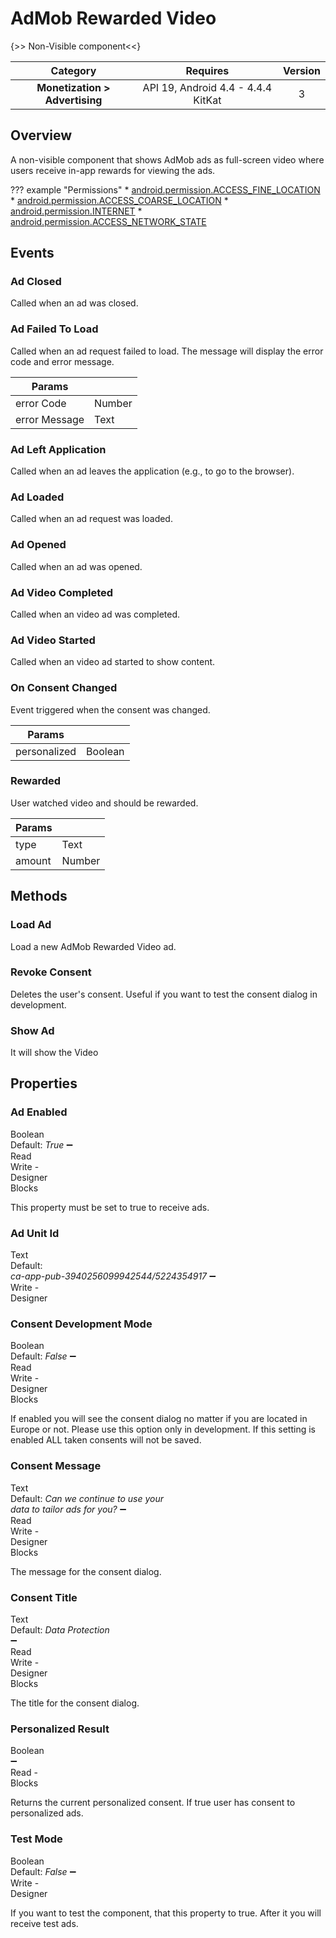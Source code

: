 # AdMob Rewarded Video

{>> Non-Visible component<<}

| Category | Requires | Version |
|:--------:|:-------:|:--------:|
|**Monetization > Advertising**|<span class="chip chip-any">API 19, Android 4.4 - 4.4.4 KitKat</span>|<span class="chip chip-number">3</span>|

## Overview

A non-visible component that shows AdMob ads as full-screen video where users receive in-app rewards for viewing the ads.

??? example "Permissions"
    * [android.permission.ACCESS_FINE_LOCATION](https://developer.android.com/reference/android/Manifest.permission.html#ACCESS_FINE_LOCATION)
    * [android.permission.ACCESS_COARSE_LOCATION](https://developer.android.com/reference/android/Manifest.permission.html#ACCESS_COARSE_LOCATION)
    * [android.permission.INTERNET](https://developer.android.com/reference/android/Manifest.permission.html#INTERNET)
    * [android.permission.ACCESS_NETWORK_STATE](https://developer.android.com/reference/android/Manifest.permission.html#ACCESS_NETWORK_STATE)

## Events

### Ad Closed

Called when an ad was closed.

<div class="block" ai2-block="event" not-rendered="true" value="%7B%22componentName%22:%20%22AdMob%20Rewarded%20Video%22,%20%22name%22:%20%22Ad%20Closed%22,%20%22param%22:%20%5B%5D%7D"></div>

### Ad Failed To Load

Called when an ad request failed to load. The message will display the error code and error message.

<div class="block" ai2-block="event" not-rendered="true" value="%7B%22componentName%22:%20%22AdMob%20Rewarded%20Video%22,%20%22name%22:%20%22Ad%20Failed%20To%20Load%22,%20%22param%22:%20%5B%22error%20Code%22,%20%22error%20Message%22%5D%7D"></div>

| Params | []() |
|--------|------|
|error Code|<span class="chip chip-number">Number</span>|
|error Message|<span class="chip chip-text">Text</span>|

### Ad Left Application

Called when an ad leaves the application (e.g., to go to the browser).

<div class="block" ai2-block="event" not-rendered="true" value="%7B%22componentName%22:%20%22AdMob%20Rewarded%20Video%22,%20%22name%22:%20%22Ad%20Left%20Application%22,%20%22param%22:%20%5B%5D%7D"></div>

### Ad Loaded

Called when an ad request was loaded.

<div class="block" ai2-block="event" not-rendered="true" value="%7B%22componentName%22:%20%22AdMob%20Rewarded%20Video%22,%20%22name%22:%20%22Ad%20Loaded%22,%20%22param%22:%20%5B%5D%7D"></div>

### Ad Opened

Called when an ad was opened.

<div class="block" ai2-block="event" not-rendered="true" value="%7B%22componentName%22:%20%22AdMob%20Rewarded%20Video%22,%20%22name%22:%20%22Ad%20Opened%22,%20%22param%22:%20%5B%5D%7D"></div>

### Ad Video Completed

Called when an video ad was completed.

<div class="block" ai2-block="event" not-rendered="true" value="%7B%22componentName%22:%20%22AdMob%20Rewarded%20Video%22,%20%22name%22:%20%22Ad%20Video%20Completed%22,%20%22param%22:%20%5B%5D%7D"></div>

### Ad Video Started

Called when an video ad started to show content.

<div class="block" ai2-block="event" not-rendered="true" value="%7B%22componentName%22:%20%22AdMob%20Rewarded%20Video%22,%20%22name%22:%20%22Ad%20Video%20Started%22,%20%22param%22:%20%5B%5D%7D"></div>

### On Consent Changed

Event triggered when the consent was changed.

<div class="block" ai2-block="event" not-rendered="true" value="%7B%22componentName%22:%20%22AdMob%20Rewarded%20Video%22,%20%22name%22:%20%22On%20Consent%20Changed%22,%20%22param%22:%20%5B%22personalized%22%5D%7D"></div>

| Params | []() |
|--------|------|
|personalized|<span class="chip chip-boolean">Boolean</span>|

### Rewarded

User watched video and should be rewarded.

<div class="block" ai2-block="event" not-rendered="true" value="%7B%22componentName%22:%20%22AdMob%20Rewarded%20Video%22,%20%22name%22:%20%22Rewarded%22,%20%22param%22:%20%5B%22type%22,%20%22amount%22%5D%7D"></div>

| Params | []() |
|--------|------|
|type|<span class="chip chip-text">Text</span>|
|amount|<span class="chip chip-number">Number</span>|

## Methods

### Load Ad

Load a new AdMob Rewarded Video ad.

<div class="block" ai2-block="method" not-rendered="true" value="%7B%22componentName%22:%20%22AdMob%20Rewarded%20Video%22,%20%22name%22:%20%22Load%20Ad%22,%20%22output%22:%20false,%20%22param%22:%20%5B%5D%7D"></div>

### Revoke Consent

Deletes the user's consent. Useful if you want to test the consent dialog in development.

<div class="block" ai2-block="method" not-rendered="true" value="%7B%22componentName%22:%20%22AdMob%20Rewarded%20Video%22,%20%22name%22:%20%22Revoke%20Consent%22,%20%22output%22:%20false,%20%22param%22:%20%5B%5D%7D"></div>

### Show Ad

It will show the Video

<div class="block" ai2-block="method" not-rendered="true" value="%7B%22componentName%22:%20%22AdMob%20Rewarded%20Video%22,%20%22name%22:%20%22Show%20Ad%22,%20%22output%22:%20false,%20%22param%22:%20%5B%5D%7D"></div>

## Properties

### Ad Enabled

<span style="user-select: none; white-space:pre-wrap;"><span class="chip chip-boolean">Boolean</span> <span class="chip chip-boolean">Default: <i>True</i></span> :heavy_minus_sign: <span class="chip chip-rw">Read</span> <span class="chip chip-rw">Write</span>  - <span class="chip chip-bd">Designer</span> <span class="chip chip-bd">Blocks</span></span>

This property must be set to true to receive ads.

<div class="block" ai2-block="property" not-rendered="true" value="%7B%22componentName%22:%20%22AdMob%20Rewarded%20Video%22,%20%22name%22:%20%22Ad%20Enabled%22,%20%22getter%22:%20true%7D"></div>
<div class="block" ai2-block="property" not-rendered="true" value="%7B%22componentName%22:%20%22AdMob%20Rewarded%20Video%22,%20%22name%22:%20%22Ad%20Enabled%22,%20%22getter%22:%20false%7D"></div>

### Ad Unit Id

<span style="user-select: none; white-space:pre-wrap;"><span class="chip chip-text">Text</span> <span class="chip chip-text">Default: <i>ca-app-pub-3940256099942544/5224354917</i></span> :heavy_minus_sign: <span class="chip chip-rw">Write</span>  - <span class="chip chip-bd">Designer</span></span>

### Consent Development Mode

<span style="user-select: none; white-space:pre-wrap;"><span class="chip chip-boolean">Boolean</span> <span class="chip chip-boolean">Default: <i>False</i></span> :heavy_minus_sign: <span class="chip chip-rw">Read</span> <span class="chip chip-rw">Write</span>  - <span class="chip chip-bd">Designer</span> <span class="chip chip-bd">Blocks</span></span>

If enabled you will see the consent dialog no matter if you are located in Europe or not. Please use this option only in development. If this setting is enabled ALL taken consents will not be saved.

<div class="block" ai2-block="property" not-rendered="true" value="%7B%22componentName%22:%20%22AdMob%20Rewarded%20Video%22,%20%22name%22:%20%22Consent%20Development%20Mode%22,%20%22getter%22:%20true%7D"></div>
<div class="block" ai2-block="property" not-rendered="true" value="%7B%22componentName%22:%20%22AdMob%20Rewarded%20Video%22,%20%22name%22:%20%22Consent%20Development%20Mode%22,%20%22getter%22:%20false%7D"></div>

### Consent Message

<span style="user-select: none; white-space:pre-wrap;"><span class="chip chip-text">Text</span> <span class="chip chip-text">Default: <i>Can we continue to use your data to tailor ads for you?</i></span> :heavy_minus_sign: <span class="chip chip-rw">Read</span> <span class="chip chip-rw">Write</span>  - <span class="chip chip-bd">Designer</span> <span class="chip chip-bd">Blocks</span></span>

The message for the consent dialog.

<div class="block" ai2-block="property" not-rendered="true" value="%7B%22componentName%22:%20%22AdMob%20Rewarded%20Video%22,%20%22name%22:%20%22Consent%20Message%22,%20%22getter%22:%20true%7D"></div>
<div class="block" ai2-block="property" not-rendered="true" value="%7B%22componentName%22:%20%22AdMob%20Rewarded%20Video%22,%20%22name%22:%20%22Consent%20Message%22,%20%22getter%22:%20false%7D"></div>

### Consent Title

<span style="user-select: none; white-space:pre-wrap;"><span class="chip chip-text">Text</span> <span class="chip chip-text">Default: <i>Data Protection</i></span> :heavy_minus_sign: <span class="chip chip-rw">Read</span> <span class="chip chip-rw">Write</span>  - <span class="chip chip-bd">Designer</span> <span class="chip chip-bd">Blocks</span></span>

The title for the consent dialog.

<div class="block" ai2-block="property" not-rendered="true" value="%7B%22componentName%22:%20%22AdMob%20Rewarded%20Video%22,%20%22name%22:%20%22Consent%20Title%22,%20%22getter%22:%20true%7D"></div>
<div class="block" ai2-block="property" not-rendered="true" value="%7B%22componentName%22:%20%22AdMob%20Rewarded%20Video%22,%20%22name%22:%20%22Consent%20Title%22,%20%22getter%22:%20false%7D"></div>

### Personalized Result

<span style="user-select: none; white-space:pre-wrap;"><span class="chip chip-boolean">Boolean</span> :heavy_minus_sign: <span class="chip chip-rw">Read</span>  - <span class="chip chip-bd">Blocks</span></span>

Returns the current personalized consent. If true user has consent to personalized ads.

<div class="block" ai2-block="property" not-rendered="true" value="%7B%22componentName%22:%20%22AdMob%20Rewarded%20Video%22,%20%22name%22:%20%22Personalized%20Result%22,%20%22getter%22:%20true%7D"></div>

### Test Mode

<span style="user-select: none; white-space:pre-wrap;"><span class="chip chip-boolean">Boolean</span> <span class="chip chip-boolean">Default: <i>False</i></span> :heavy_minus_sign: <span class="chip chip-rw">Write</span>  - <span class="chip chip-bd">Designer</span></span>

If you want to test the component, that this property to true. After it you will receive test ads.
